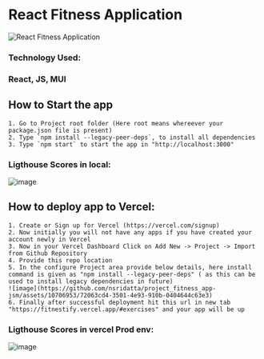 # React Fitness Application

![React Fitness Application](https://i.ibb.co/Yt9spGc/image.png)

### Technology Used:
### React, JS, MUI

## How to Start the app
    1. Go to Project root folder (Here root means whereever your package.json file is present)
    2. Type `npm install --legacy-peer-deps`, to install all dependencies
    3. Type `npm start` to start the app in "http://localhost:3000"
### Ligthouse Scores in local:
![image](https://github.com/nsridatta/project_fitness_app-jsm/assets/10706953/39a30855-4e0e-46bf-91d9-6b07b17637b7)

## How to deploy app to Vercel:
    1. Create or Sign up for Vercel (https://vercel.com/signup)
    2. Now initially you will not have any apps if you have created your account newly in Vercel
    3. Now in your Vercel Dashboard Click on Add New -> Project -> Import from Github Repository
    4. Provide this repo location
    5. In the configure Project area provide below details, here install command is given as "npm install --legacy-peer-deps" ( as this can be used to install legacy dependencies in future)
    ![image](https://github.com/nsridatta/project_fitness_app-jsm/assets/10706953/72063cd4-3501-4e93-910b-0404644c63e3)
    6. Finally after successful deployment hit this url in new tab "https://fitnestify.vercel.app/#exercises" and your app will be up 

### Ligthouse Scores in vercel Prod env:
![image](https://github.com/nsridatta/project_fitness_app-jsm/assets/10706953/28151345-badc-49d5-811e-31f13b57c82e)
